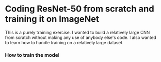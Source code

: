 # Coding ResNet-50 from scratch and training it on ImageNet

This is a purely training exercise. I wanted to build a relatively large CNN from scratch without making any use of anybody else's code. I also wanted to learn how to handle training on a relatively large dataset.

### How to train the model


